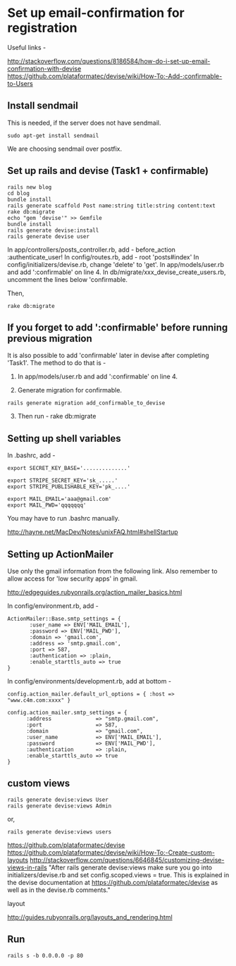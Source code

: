 # Set up email-confirmation for registration

Useful links -

http://stackoverflow.com/questions/8186584/how-do-i-set-up-email-confirmation-with-devise
https://github.com/plataformatec/devise/wiki/How-To:-Add-:confirmable-to-Users

## Install sendmail

This is needed, if the server does not have sendmail.

~~~~
sudo apt-get install sendmail
~~~~

We are choosing sendmail over postfix.


## Set up rails and devise (Task1 + confirmable)
~~~~
rails new blog
cd blog
bundle install
rails generate scaffold Post name:string title:string content:text
rake db:migrate
echo "gem 'devise'" >> Gemfile
bundle install
rails generate devise:install
rails generate devise user
~~~~

In app/controllers/posts_controller.rb, add -  before_action :authenticate_user!
In config/routes.rb, add - root 'posts#index'
In config/initializers/devise.rb, change 'delete' to 'get'.
In app/models/user.rb and add ':confirmable' on line 4.
In db/migrate/xxx_devise_create_users.rb, uncomment the lines below 'confirmable.

Then,
~~~~
rake db:migrate
~~~~

## If you forget to add ':confirmable' before running previous migration

It is also possible to add 'confirmable' later in devise after completing 'Task1'.
The method to do that is -

1.	In app/models/user.rb and add ':confirmable' on line 4.

2. Generate migration for confirmable.

~~~~
rails generate migration add_confirmable_to_devise
~~~~

3. Then run - rake db:migrate

## Setting up shell variables

In .bashrc, add -

~~~~
export SECRET_KEY_BASE='..............'

export STRIPE_SECRET_KEY='sk_.....'
export STRIPE_PUBLISHABLE_KEY='pk_....'

export MAIL_EMAIL='aaa@gmail.com'
export MAIL_PWD='qqqqqqq'
~~~~

You may have to run .bashrc manually.

http://hayne.net/MacDev/Notes/unixFAQ.html#shellStartup




## Setting up ActionMailer

Use only the gmail information from the following link. Also remember to 
allow access for 'low security apps' in gmail.


http://edgeguides.rubyonrails.org/action_mailer_basics.html


In config/environment.rb, add -

~~~~
ActionMailer::Base.smtp_settings = {
       :user_name => ENV['MAIL_EMAIL'],
       :password => ENV['MAIL_PWD'],
       :domain => 'gmail.com',
       :address => 'smtp.gmail.com',
       :port => 587,
       :authentication => :plain,
       :enable_starttls_auto => true
}
~~~~

In config/environments/development.rb, add at bottom -

~~~~
config.action_mailer.default_url_options = { :host => "www.c4m.com:xxxx" }

config.action_mailer.smtp_settings = {
      :address              => "smtp.gmail.com",
      :port                 => 587,
      :domain               => "gmail.com",
      :user_name            => ENV['MAIL_EMAIL'],
      :password             => ENV['MAIL_PWD'],
      :authentication       => :plain,
      :enable_starttls_auto => true
}
~~~~


## custom views

~~~~
rails generate devise:views User
rails generate devise:views Admin
~~~~

or,
~~~~
rails generate devise:views users
~~~~

https://github.com/plataformatec/devise
https://github.com/plataformatec/devise/wiki/How-To:-Create-custom-layouts
http://stackoverflow.com/questions/6646845/customizing-devise-views-in-rails
"After rails generate devise:views make sure you go into initializers/devise.rb and set config.scoped.views = true. This is explained in the devise documentation at https://github.com/plataformatec/devise as well as in the devise.rb comments."

layout 

http://guides.rubyonrails.org/layouts_and_rendering.html


## Run

~~~~~~
rails s -b 0.0.0.0 -p 80
~~~~~~
